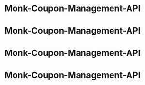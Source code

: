 # Monk-Coupon-Management-API
# Monk-Coupon-Management-API
# Monk-Coupon-Management-API
# Monk-Coupon-Management-API
